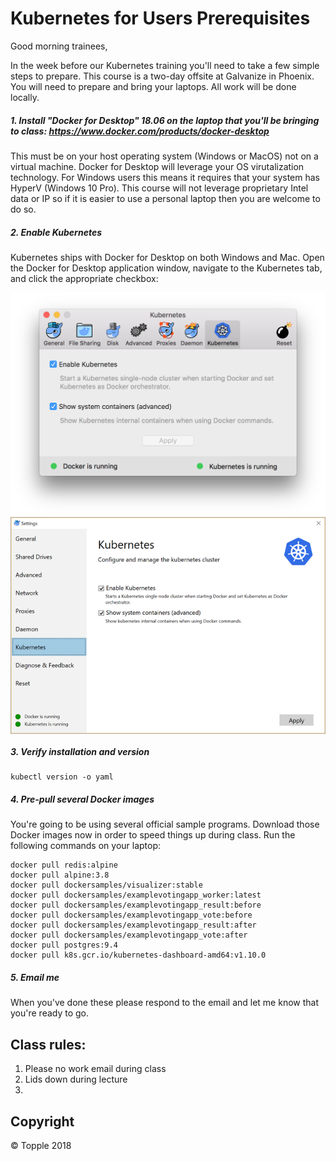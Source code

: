 # Kubernetes for Users Prerequisites

Good morning trainees,

In the week before our Kubernetes training you'll need to take a few simple steps to prepare. This course is a two-day offsite at Galvanize in Phoenix. You will need to prepare and bring your laptops. All work will be done locally.

##### 1. Install "Docker for Desktop" 18.06 on the laptop that you'll be bringing to class: https://www.docker.com/products/docker-desktop

This must be on your host operating system (Windows or MacOS) not on a virtual machine. Docker for Desktop will leverage your OS virutalization technology. For Windows users this means it requires that your system has HyperV (Windows 10 Pro). This course will not leverage proprietary Intel data or IP so if it is easier to use a personal laptop then you are welcome to do so.

##### 2. Enable Kubernetes

Kubernetes ships with Docker for Desktop on both Windows and Mac. Open the Docker for Desktop application window, navigate to the Kubernetes tab, and click the appropriate checkbox:

<img alt="Enable Kubernetes in Docker for Desktop on Mac" src="https://github.com/gotopple/k8s-for-users-prerequisites/raw/master/images/enable-kube-d4m.png" align="center"/>

<img alt="Enable Kubernetes in Docker for Desktop on Windows" src="https://github.com/gotopple/k8s-for-users-prerequisites/raw/master/images/enable-kube-d4w.png" align="center"/>

##### 3. Verify installation and version

    kubectl version -o yaml

##### 4. Pre-pull several Docker images

You're going to be using several official sample programs. Download those Docker images now in order to speed things up during class. Run the following commands on your laptop:

    docker pull redis:alpine
    docker pull alpine:3.8
    docker pull dockersamples/visualizer:stable
    docker pull dockersamples/examplevotingapp_worker:latest
    docker pull dockersamples/examplevotingapp_result:before
    docker pull dockersamples/examplevotingapp_vote:before
    docker pull dockersamples/examplevotingapp_result:after
    docker pull dockersamples/examplevotingapp_vote:after
    docker pull postgres:9.4
    docker pull k8s.gcr.io/kubernetes-dashboard-amd64:v1.10.0

##### 5. Email me

When you've done these please respond to the email and let me know that you're ready to go.

## Class rules:

1. Please no work email during class
2. Lids down during lecture
3.

## Copyright

&copy; Topple 2018
